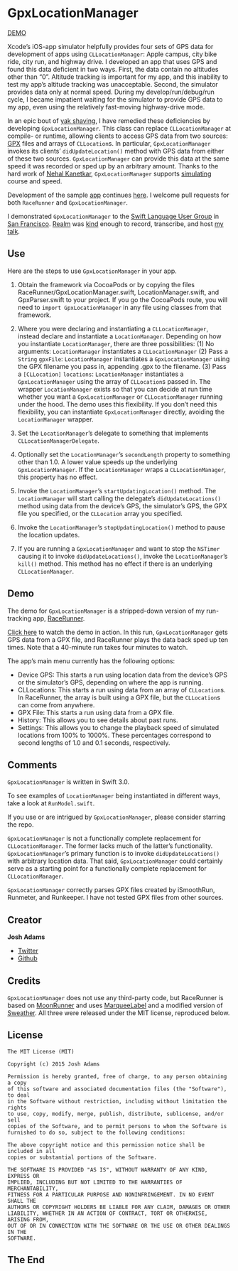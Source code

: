 GpxLocationManager
===================
[DEMO](https://vimeo.com/138813570)

Xcode’s iOS-app simulator helpfully provides four sets of GPS data for development of apps using `CLLocationManager`: Apple campus, city bike ride, city run, and highway drive. I developed an app that uses GPS and found this data deficient in two ways. First, the data contain no altitudes other than “0”. Altitude tracking is important for my app, and this inability to test my app’s altitude tracking was unacceptable. Second, the simulator provides data only at normal speed. During my develop/run/debug/run cycle, I became impatient waiting for the simulator to provide GPS data to my app, even using the relatively fast-moving highway-drive mode.

In an epic bout of [yak shaving](http://sethgodin.typepad.com/seths_blog/2005/03/dont_shave_that.html), I have remedied these deficiencies by developing `GpxLocationManager`. This class can replace `CLLocationManager` at compile- or runtime, allowing clients to access GPS data from two sources: [GPX](https://en.wikipedia.org/wiki/GPS_Exchange_Format) files and arrays of `CLLocation`s. In particular, `GpxLocationManager` invokes its clients’ `didUpdateLocation()` method with GPS data from either of these two sources. `GpxLocationManager` can provide this data at the same speed it was recorded or sped up by an arbitrary amount. Thanks to the hard work of [Nehal Kanetkar](https://github.com/nkanetka), `GpxLocationManager` supports [simulating](http://nkanetka.github.io/projects/gpx/) course and speed.

Development of the sample [app](https://itunes.apple.com/us/app/racerunner-run-tracking-app/id1065017082) continues [here](https://github.com/vermont42/RaceRunner). I welcome pull requests for both `RaceRunner` and `GpxLocationManager`.

I demonstrated `GpxLocationManager` to the [Swift Language User Group](http://www.meetup.com/swift-language/) in [San Francisco](http://www.sanfrancisco.travel). [Realm](http://realm.io) was [kind](https://www.youtube.com/watch?v=LI7-Cu-9wWM) enough to record, transcribe, and host [my talk](https://realm.io/news/josh-adams-gpx-location-manager/).

## Use
Here are the steps to use `GpxLocationManager` in your app.

1. Obtain the framework via CocoaPods or by copying the files RaceRunner/GpxLocationManager.swift, LocationManager.swift, and GpxParser.swift to your project. If you go the CocoaPods route, you will need to `import GpxLocationManager` in any file using classes from that framework.

2. Where you were declaring and instantiating a `CLLocationManager`, instead declare and instantiate a `LocationManager`. Depending on how you instantiate `LocationManager`, there are three possibilities: (1) No arguments: `LocationManager` instantiates a `CLLocationManager` (2) Pass a `String` `gpxFile`: `LocationManager` instantiates a `GpxLocationManager` using the GPX filename you pass in, appending .gpx to the filename. (3) Pass a `[CLLocation]` `locations`: `LocationManager` instantiates a `GpxLocationManager` using the array of `CLLocation`s passed in. The wrapper `LocationManager` exists so that you can decide at run time whether you want a `GpxLocationManager` or `CLLocationManager` running under the hood. The demo uses this flexibility. If you don’t need this flexibility, you can instantiate `GpxLocationManager` directly, avoiding the `LocationManager` wrapper.

3. Set the `LocationManager`’s delegate to something that implements `CLLocationManagerDelegate`.

4. Optionally set the `LocationManager`’s `secondLength` property to something other than 1.0. A lower value speeds up the underlying `GpxLocationManager`. If the `LocationManager` wraps a `CLLocationManager`, this property has no effect.

5. Invoke the `LocationManager`’s `startUpdatingLocation()` method. The `LocationManager` will start calling the delegate’s `didUpdateLocations()` method using data from the device’s GPS, the simulator’s GPS, the GPX file you specified, or the `CLLocation` array you specified.

6. Invoke the `LocationManager`’s `stopUpdatingLocation()` method to pause the location updates.

7. If you are running a `GpxLocationManager` and want to stop the `NSTimer` causing it to invoke `didUpdateLocations()`, invoke the `LocationManager`’s `kill()` method. This method has no effect if there is an underlying `CLLocationManager`.


## Demo

The demo for `GpxLocationManager` is a stripped-down version of my run-tracking app, [RaceRunner](https://itunes.apple.com/us/app/racerunner-run-tracking-app/id1065017082).

[Click here](https://vimeo.com/138813570) to watch the demo in action. In this run, `GpxLocationManager` gets GPS data from a GPX file, and RaceRunner plays the data back sped up ten times. Note that a 40-minute run takes four minutes to watch.

The app’s main menu currently has the following options:
* Device GPS: This starts a run using location data from the device’s GPS or the simulator’s GPS, depending on where the app is running.
* CLLocations: This starts a run using data from an array of `CLLocation`s. In RaceRunner, the array is built using a GPX file, but the `CLLocation`s can come from anywhere.
* GPX File: This starts a run using data from a GPX file.
* History: This allows you to see details about past runs.
* Settings: This allows you to change the playback speed of simulated locations from 100% to 1000%. These percentages correspond to second lengths of 1.0 and 0.1 seconds, respectively.


## Comments

`GpxLocationManager` is written in Swift 3.0.

To see examples of `LocationManager` being instantiated in different ways, take a look at `RunModel.swift`.

If you use or are intrigued by `GpxLocationManager`, please consider starring the repo.

`GpxLocationManager` is not a functionally complete replacement for `CLLocationManager`. The former lacks much of the latter’s functionality. `GpxLocationManager`’s primary function is to invoke `didUpdateLocations()` with arbitrary location data. That said, `GpxLocationManager` could certainly serve as a starting point for a functionally complete replacement for `CLLocationManager`.

`GpxLocationManager` correctly parses GPX files created by iSmoothRun, Runmeter, and Runkeeper. I have not tested GPX files from other sources.

## Creator

**Josh Adams**
* [Twitter](https://twitter.com/vermont42)
* [Github](https://github.com/vermont42)


## Credits

`GpxLocationManager` does not use any third-party code, but RaceRunner is based on [MoonRunner](https://github.com/mluedke2/moonrunner) and uses [MarqueeLabel](https://github.com/cbpowell/MarqueeLabel) and a modified version of [Sweather](https://github.com/bfolder/Sweather). All three were released under the MIT license, reproduced below.


## License
```
The MIT License (MIT)

Copyright (c) 2015 Josh Adams

Permission is hereby granted, free of charge, to any person obtaining a copy
of this software and associated documentation files (the "Software"), to deal
in the Software without restriction, including without limitation the rights
to use, copy, modify, merge, publish, distribute, sublicense, and/or sell
copies of the Software, and to permit persons to whom the Software is
furnished to do so, subject to the following conditions:

The above copyright notice and this permission notice shall be included in all
copies or substantial portions of the Software.

THE SOFTWARE IS PROVIDED "AS IS", WITHOUT WARRANTY OF ANY KIND, EXPRESS OR
IMPLIED, INCLUDING BUT NOT LIMITED TO THE WARRANTIES OF MERCHANTABILITY,
FITNESS FOR A PARTICULAR PURPOSE AND NONINFRINGEMENT. IN NO EVENT SHALL THE
AUTHORS OR COPYRIGHT HOLDERS BE LIABLE FOR ANY CLAIM, DAMAGES OR OTHER
LIABILITY, WHETHER IN AN ACTION OF CONTRACT, TORT OR OTHERWISE, ARISING FROM,
OUT OF OR IN CONNECTION WITH THE SOFTWARE OR THE USE OR OTHER DEALINGS IN THE
SOFTWARE.
```


## The End
